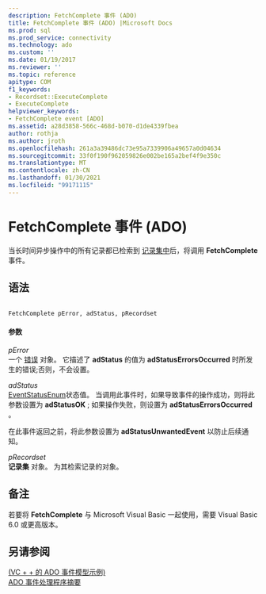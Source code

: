 ```yaml
---
description: FetchComplete 事件 (ADO)
title: FetchComplete 事件 (ADO) |Microsoft Docs
ms.prod: sql
ms.prod_service: connectivity
ms.technology: ado
ms.custom: ''
ms.date: 01/19/2017
ms.reviewer: ''
ms.topic: reference
apitype: COM
f1_keywords:
- Recordset::ExecuteComplete
- ExecuteComplete
helpviewer_keywords:
- FetchComplete event [ADO]
ms.assetid: a28d3858-566c-468d-b070-d1de4339fbea
author: rothja
ms.author: jroth
ms.openlocfilehash: 261a3a39486dc73e95a7339906a49657a0d04634
ms.sourcegitcommit: 33f0f190f962059826e002be165a2bef4f9e350c
ms.translationtype: MT
ms.contentlocale: zh-CN
ms.lasthandoff: 01/30/2021
ms.locfileid: "99171115"
---
```

# <a name="fetchcomplete-event-ado"></a>FetchComplete 事件 (ADO)
当长时间异步操作中的所有记录都已检索到 [记录集中](../../../ado/reference/ado-api/recordset-object-ado.md)后，将调用 **FetchComplete** 事件。  
  
## <a name="syntax"></a>语法  
  
```  
  
FetchComplete pError, adStatus, pRecordset  
```  
  
#### <a name="parameters"></a>参数  
 *pError*  
 一个 [错误](../../../ado/reference/ado-api/error-object.md) 对象。 它描述了 **adStatus** 的值为 **adStatusErrorsOccurred** 时所发生的错误;否则，不会设置。  
  
 *adStatus*  
 [EventStatusEnum](../../../ado/reference/ado-api/eventstatusenum.md)状态值。 当调用此事件时，如果导致事件的操作成功，则将此参数设置为 **adStatusOK** ; 如果操作失败，则设置为 **adStatusErrorsOccurred** 。  
  
 在此事件返回之前，将此参数设置为 **adStatusUnwantedEvent** 以防止后续通知。  
  
 *pRecordset*  
 **记录集** 对象。 为其检索记录的对象。  
  
## <a name="remarks"></a>备注  
 若要将 **FetchComplete** 与 Microsoft Visual Basic 一起使用，需要 Visual Basic 6.0 或更高版本。  
  
## <a name="see-also"></a>另请参阅  
 [ (VC + + 的 ADO 事件模型示例) ](../../../ado/reference/ado-api/ado-events-model-example-vc.md)   
 [ADO 事件处理程序摘要](../../../ado/guide/data/ado-event-handler-summary.md)
